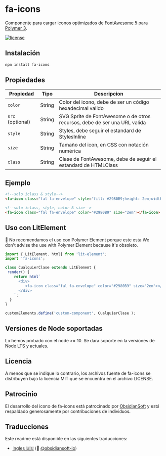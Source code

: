 # fa-icons

Componente para cargar iconos optimizados de [FontAwesome 5](https://fontawesome.com/) para [Polymer 3](https://www.polymer-project.org/).

[![license](https://camo.githubusercontent.com/11ad3ffb000cd7668567587af947347c738b6472/68747470733a2f2f696d672e736869656c64732e696f2f6e706d2f6c2f657870726573732e7376673f7374796c653d666c61742d737175617265266d61784167653d33363030)](http://opensource.org/licenses/MIT)

## Instalación

```bash
npm install fa-icons
```

## Propiedades

Propiedad | Tipo | Descripcion
------------ | ------------- | -------------
`color` | String | Color del icono, debe de ser un código hexadecimal valido
`src` (optional) | String | SVG Sprite de FontAwesome o de otros recursos, debe de ser una URL valida
`style` | String | Styles, debe seguir el estandard de StylesInline
`size` | String | Tamaño del icon, en CSS con notación numérica
`class` | String | Clase de FontAwesome, debe de seguir el estandard de HTMLClass

## Ejemplo

```html
<!--solo iclass & style-->
<fa-icon class="fal fa-envelope" style="fill: #2980B9;height: 2em;width: 2em;"></fa-icon>

<!--solo iclass, style, color & size-->
<fa-icon class="fal fa-envelope" color="#2980B9" size="2em"></fa-icon>
```

## Uso con LitElement

🚨 No recomendamos el uso con Polymer Element porque este esta We don't advise the use with Polymer Element because it's obsoleto.

```javascript
import { LitElement, html} from 'lit-element';
import 'fa-icons';

class CualquierClase extends LitElement {
 render() {
    return html`
      <div>
         <fa-icon class="fal fa-envelope" color="#2980B9" size="2em"></fa-icon>
      </div>
    `;
  }
}

customElements.define('custom-component', CualquierClase );
```

## Versiones de Node soportadas

Lo hemos probado con el node >= 10. Se dara soporte en la versiones de Node LTS y actuales.

## Licencia

A menos que se indique lo contrario, los archivos fuente de fa-icons se distribuyen bajo la licencia MIT que se encuentra en el archivo LICENSE.

## Patrocinio

El desarrollo del icono de fa-icons está patrocinado por [ObsidianSoft](https://obsidiansoft.io/) y está respaldado generosamente por contribuciones de individuos.

## Traducciones

Este readme está disponible en las siguientes traducciones:

- [Ingles :us:](README.md) (:pray: [@obsidiansoft-io](https://github.com/obsidiansoft-io))
